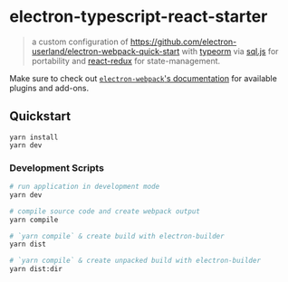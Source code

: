 # electron-typescript-react-starter
> a custom configuration of https://github.com/electron-userland/electron-webpack-quick-start with [typeorm](https://github.com/typeorm/typeorm) via [sql.js](https://github.com/kripken/sql.js/) for portability and [react-redux](https://github.com/reduxjs/react-redux) for state-management.

Make sure to check out [`electron-webpack`'s documentation](https://webpack.electron.build/) for available plugins and add-ons.

## Quickstart
```
yarn install
yarn dev
```

### Development Scripts

```bash
# run application in development mode
yarn dev

# compile source code and create webpack output
yarn compile

# `yarn compile` & create build with electron-builder
yarn dist

# `yarn compile` & create unpacked build with electron-builder
yarn dist:dir
```
